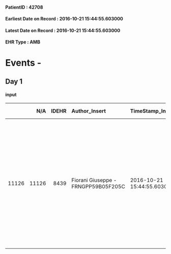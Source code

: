 
#### PatientID : 42708
#### Earliest Date on Record : 2016-10-21 15:44:55.603000
#### Latest Date on Record : 2016-10-21 15:44:55.603000
#### EHR Type : AMB

# Events - 

## Day 1

#### input
|       |    N/A |   IDEHR | Author_Insert                       | TimeStamp_Insert           | EHRType   |   PatientID |   IDDigitalSignDocument | persone_vicine   |   Unnamed: 0_x.1 |   IDANAMNESI_SOCIALE | Patient   | FamigliaAltro   | Paziente_T   | FamigliaAltro_T   |   Non_Rilevabile_x.1 | Note_Non_Rilevabile_x.1   | opt_Problemi   | Note_I                                                                                                                                                                                                                                                                                                                                          | opt_paziente_a   | opt_famiglia_a   | opt_adeguatezza   | opt_paziente_solo   | opt_presente_assente   | Presenza_minori   | Caregiver_principale   | opt_capacita     | opt_necessario   | opt_presente   | opt_risorse_ec   | opt_paziente_psi   | opt_Ins_vol   | opt_paziente_ad   | opt_caregiver_ad   | opt_esenzione   | opt_inv_civile   |   invalidita_perc | ds_codice_es   | Needs     | Domestic partnership   | Fragility   | opt_disponibilita_f   | opt_indennita_acc   | opt_legge   | opt_famiglia_psi   | opt_disponibilit_paz   |
|------:|-------:|--------:|:------------------------------------|:---------------------------|:----------|------------:|------------------------:|:-----------------|-----------------:|---------------------:|:----------|:----------------|:-------------|:------------------|---------------------:|:--------------------------|:---------------|:------------------------------------------------------------------------------------------------------------------------------------------------------------------------------------------------------------------------------------------------------------------------------------------------------------------------------------------------|:-----------------|:-----------------|:------------------|:--------------------|:-----------------------|:------------------|:-----------------------|:-----------------|:-----------------|:---------------|:-----------------|:-------------------|:--------------|:------------------|:-------------------|:----------------|:-----------------|------------------:|:---------------|:----------|:-----------------------|:------------|:----------------------|:--------------------|:------------|:-------------------|:-----------------------|
| 11126 |  11126 |    8439 | Fiorani Giuseppe - FRNGPP59B05F205C | 2016-10-21 15:44:55.603000 | AMB       |       42708 |                  528968 | N/A              |             4428 |                 2875 | Si#1      | Si#1            | No#0         | Si#1              |                    0 | NR                        | No#0           | pz non oncologica,affetta da IRC in emodialisi trisetimanale da 16 anni,in fase di importante aggravamento, sul piano cognitivo al momento non in grado di discernere sull'ipotesi di sospensione dell'emodialisi.La figlia mi √® sembrata decisa e congruente ad un percorso di sospensione dell'emodialisi e all'accompagnamento di fine vita | Indefinite#2     | Congruenti#1     | Si#1              | No#0                | Presente#1             | No#0              | La figlia + la badante | Incrementabile#1 | Si#1             | Si#1           | Adeguate#1       | No#0               | No#0          | Problematica#0    | Totale#2           | Si#1            | Si#1             |               100 | IC14           | Clinici#0 | Badante#1              | nessuna#0   | Si#1                  | Si#1                | Si#1        | No#0               | Si#1                   |


